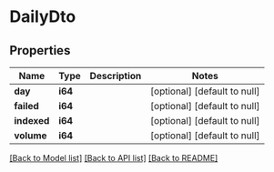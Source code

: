 # DailyDto

## Properties
Name | Type | Description | Notes
------------ | ------------- | ------------- | -------------
**day** | **i64** |  | [optional] [default to null]
**failed** | **i64** |  | [optional] [default to null]
**indexed** | **i64** |  | [optional] [default to null]
**volume** | **i64** |  | [optional] [default to null]

[[Back to Model list]](../README.md#documentation-for-models) [[Back to API list]](../README.md#documentation-for-api-endpoints) [[Back to README]](../README.md)


